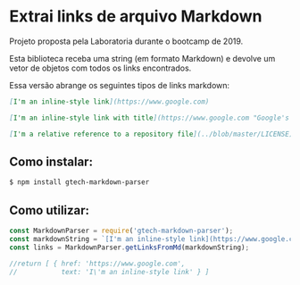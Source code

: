 # Extrai links de arquivo Markdown
Projeto proposta pela Laboratoria durante o bootcamp de 2019.

Esta biblioteca receba uma string (em formato Markdown) e devolve um vetor de objetos com todos os links encontrados.

Essa versão abrange os seguintes tipos de links markdown: 

``` markdown
[I'm an inline-style link](https://www.google.com)

[I'm an inline-style link with title](https://www.google.com "Google's Homepage")

[I'm a relative reference to a repository file](../blob/master/LICENSE)
```

## Como instalar:
```bash
$ npm install gtech-markdown-parser
```

## Como utilizar:
```javascript
const MarkdownParser = require('gtech-markdown-parser');
const markdownString = `[I'm an inline-style link](https://www.google.com)`;
const links = MarkdownParser.getLinksFromMd(markdownString);

//return [ { href: 'https://www.google.com', 
//           text: 'I\'m an inline-style link' } ]

```



